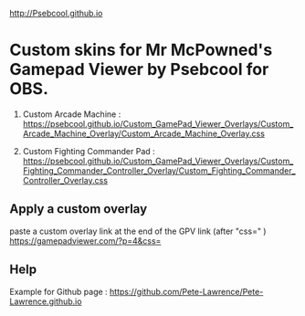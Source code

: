 http://Psebcool.github.io

# Custom skins for Mr McPowned's Gamepad Viewer by Psebcool for OBS.

1. Custom Arcade Machine :
https://psebcool.github.io/Custom_GamePad_Viewer_Overlays/Custom_Arcade_Machine_Overlay/Custom_Arcade_Machine_Overlay.css

2. Custom Fighting Commander Pad :
https://psebcool.github.io/Custom_GamePad_Viewer_Overlays/Custom_Fighting_Commander_Controller_Overlay/Custom_Fighting_Commander_Controller_Overlay.css


## Apply a custom overlay 
paste a custom overlay link at the end of the GPV link (after "css=" )
https://gamepadviewer.com/?p=4&css=

## Help
Example for Github page : https://github.com/Pete-Lawrence/Pete-Lawrence.github.io
